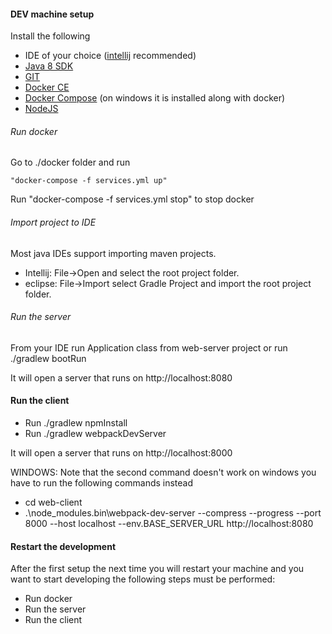 #### DEV machine setup
Install the following
- IDE of your choice ([intellij](https://www.jetbrains.com/idea/) recommended)
- [Java 8 SDK](http://www.oracle.com/technetwork/java/javase/downloads/jdk8-downloads-2133151.html)
- [GIT](https://git-scm.com/)
- [Docker CE](https://www.docker.com/products/overview)
- [Docker Compose](https://docs.docker.com/compose/install/) (on windows it is installed along with docker)
- [NodeJS](https://nodejs.org/en/)

###### Run docker

Go to ./docker folder and run

    "docker-compose -f services.yml up"

Run "docker-compose -f services.yml stop" to stop docker

###### Import project to IDE
Most java IDEs support importing maven projects. 

- Intellij: File->Open and select the root project folder.
- eclipse: File->Import select Gradle Project and import the root project folder.

###### Run the server
From your IDE run Application class from web-server project or run ./gradlew bootRun

It will open a server that runs on http://localhost:8080

#### Run the client
- Run ./gradlew npmInstall
- Run ./gradlew webpackDevServer

It will open a server that runs on http://localhost:8000

WINDOWS: Note that the second command doesn't work on windows you have to run the following commands instead
- cd web-client
- .\node_modules\.bin\webpack-dev-server --compress --progress --port 8000 --host localhost --env.BASE_SERVER_URL http://localhost:8080

#### Restart the development
After the first setup the next time you will restart your machine and you want to start developing the following steps must be performed:
- Run docker
- Run the server
- Run the client
